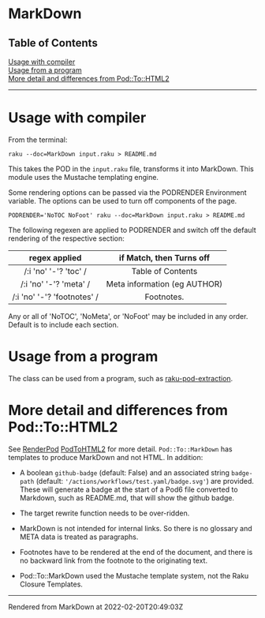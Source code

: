 # MarkDown
>
## Table of Contents
[Usage with compiler](#usage-with-compiler)  
[Usage from a program](#usage-from-a-program)  
[More detail and differences from Pod::To::HTML2](#more-detail-and-differences-from-podtohtml2)  

----
# Usage with compiler
From the terminal:

```
raku --doc=MarkDown input.raku > README.md

```
This takes the POD in the `input.raku` file, transforms it into MarkDown. This module uses the Mustache templating engine.

Some rendering options can be passed via the PODRENDER Environment variable. The options can be used to turn off components of the page.

```
PODRENDER='NoTOC NoFoot' raku --doc=MarkDown input.raku > README.md

```
The following regexen are applied to PODRENDER and switch off the default rendering of the respective section:


 | regex applied | if Match, then Turns off |
|:----:|:----:|
 | /:i 'no' '-'? 'toc' / | Table of Contents |
 | /:i 'no' '-'? 'meta' / | Meta information (eg AUTHOR) |
 | /:i 'no' '-'? 'footnotes' / | Footnotes. |

Any or all of 'NoTOC', 'NoMeta', or 'NoFoot' may be included in any order. Default is to include each section.

# Usage from a program
The class can be used from a program, such as [raku-pod-extraction](https://github.com/finanalyst/raku-pod-extraction).

# More detail and differences from Pod::To::HTML2
See [RenderPod](RenderPod.md) [PodToHTML2](PodToHTML2.md) for more detail. `Pod::To::MarkDown` has templates to produce MarkDown and not HTML. In addition:



*  A boolean `github-badge` (default: False) and an associated string `badge-path` (default: `'/actions/workflows/test.yaml/badge.svg'`) are provided. These will generate a badge at the start of a Pod6 file converted to Markdown, such as README.md, that will show the github badge.

*  The target rewrite function needs to be over-ridden.

*  MarkDown is not intended for internal links. So there is no glossary and META data is treated as paragraphs.

*  Footnotes have to be rendered at the end of the document, and there is no backward link from the footnote to the originating text.

*  Pod::To::MarkDown used the Mustache template system, not the Raku Closure Templates.





----
Rendered from MarkDown at 2022-02-20T20:49:03Z